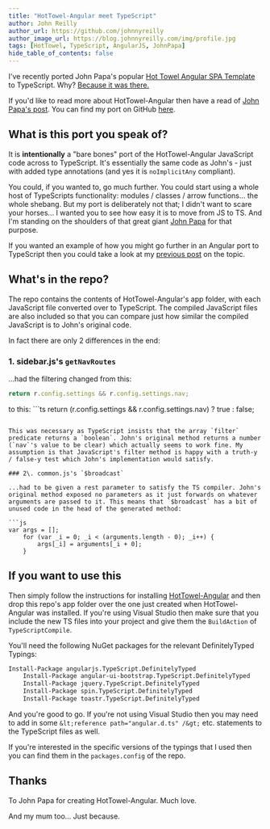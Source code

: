 ```yaml
---
title: "HotTowel-Angular meet TypeScript"
author: John Reilly
author_url: https://github.com/johnnyreilly
author_image_url: https://blog.johnnyreilly.com/img/profile.jpg
tags: [HotTowel, TypeScript, AngularJS, JohnPapa]
hide_table_of_contents: false
---
```

I've recently ported John Papa's popular [Hot Towel Angular SPA Template](<https://github.com/johnpapa/HotTowel-Angular>) to TypeScript. Why? [Because it was there.](<http://en.wikipedia.org/wiki/George_Mallory>)

If you'd like to read more about HotTowel-Angular then have a read of [John Papa's post](<http://www.johnpapa.net/hot-towel-angular/>). You can find my port on GitHub [here](<https://github.com/johnnyreilly/HotTowel-Angular-TypeScript>).

## What is this port you speak of?

It is **intentionally** a "bare bones" port of the HotTowel-Angular JavaScript code across to TypeScript. It's essentially the same code as John's - just with added type annotations (and yes it is `noImplicitAny` compliant).

You could, if you wanted to, go much further. You could start using a whole host of TypeScripts functionality: modules / classes / arrow functions... the whole shebang. But my port is deliberately not that; I didn't want to scare your horses... I wanted you to see how easy it is to move from JS to TS. And I'm standing on the shoulders of that great giant [John Papa](<https://twitter.com/john_papa>) for that purpose.

If you wanted an example of how you might go further in an Angular port to TypeScript then you could take a look at my [previous post](<http://icanmakethiswork.blogspot.co.uk/2014/06/migrating-from-angularjs-to-angularts.html>) on the topic.

## What's in the repo?

The repo contains the contents of HotTowel-Angular's app folder, with each JavaScript file converted over to TypeScript. The compiled JavaScript files are also included so that you can compare just how similar the compiled JavaScript is to John's original code.

In fact there are only 2 differences in the end:

### 1\. sidebar.js's `getNavRoutes`

...had the filtering changed from this:

```ts
return r.config.settings && r.config.settings.nav;
```

 to this: ```ts
return (r.config.settings && r.config.settings.nav) ? true : false;
```

This was necessary as TypeScript insists that the array `filter` predicate returns a `boolean`. John's original method returns a number (`nav`'s value to be clear) which actually seems to work fine. My assumption is that JavaScript's filter method is happy with a truth-y / false-y test which John's implementation would satisfy.

### 2\. common.js's `$broadcast`

...had to be given a rest parameter to satisfy the TS compiler. John's original method exposed no parameters as it just forwards on whatever arguments are passed to it. This means that `$broadcast` has a bit of unused code in the head of the generated method:

```js
var args = [];
    for (var _i = 0; _i < (arguments.length - 0); _i++) {
        args[_i] = arguments[_i + 0];
    }
```

## If you want to use this

Then simply follow the instructions for installing [HotTowel-Angular](<https://github.com/johnpapa/HotTowel-Angular>) and then drop this repo's app folder over the one just created when HotTowel-Angular was installed. If you're using Visual Studio then make sure that you include the new TS files into your project and give them the `BuildAction` of `TypeScriptCompile`.

You'll need the following NuGet packages for the relevant DefinitelyTyped Typings:

```ps
Install-Package angularjs.TypeScript.DefinitelyTyped
    Install-Package angular-ui-bootstrap.TypeScript.DefinitelyTyped
    Install-Package jquery.TypeScript.DefinitelyTyped
    Install-Package spin.TypeScript.DefinitelyTyped
    Install-Package toastr.TypeScript.DefinitelyTyped
```

And you're good to go. If you're not using Visual Studio then you may need to add in some `&lt;reference path="angular.d.ts" /&gt;` etc. statements to the TypeScript files as well.

If you're interested in the specific versions of the typings that I used then you can find them in the `packages.config` of the repo.

## Thanks

To John Papa for creating HotTowel-Angular. Much love.

And my mum too... Just because.


